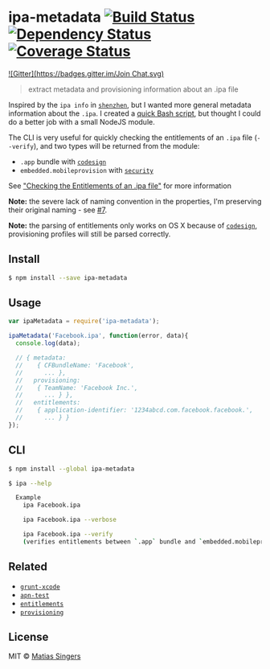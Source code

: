 # ipa-metadata [![Build Status](http://img.shields.io/travis/matiassingers/ipa-metadata.svg?style=flat-square)](https://travis-ci.org/matiassingers/ipa-metadata) [![Dependency Status](http://img.shields.io/gemnasium/matiassingers/ipa-metadata.svg?style=flat-square)](https://gemnasium.com/matiassingers/ipa-metadata) [![Coverage Status](http://img.shields.io/coveralls/matiassingers/ipa-metadata.svg?style=flat-square)](https://coveralls.io/r/matiassingers/ipa-metadata)

[![Gitter](https://badges.gitter.im/Join Chat.svg)](https://gitter.im/matiassingers/ipa-metadata?utm_source=badge&utm_medium=badge&utm_campaign=pr-badge&utm_content=badge)
> extract metadata and provisioning information about an .ipa file

Inspired by the `ipa info` in [`shenzhen`](https://github.com/nomad/shenzhen/blob/master/lib/shenzhen/commands/info.rb), but I wanted more general metadata information about the `.ipa`.
I created a [quick Bash script](https://gist.github.com/matiassingers/47663489189abfc8b2a9), but thought I could do a better job with a small NodeJS module.

The CLI is very useful for quickly checking the entitlements of an `.ipa` file (`--verify`), and two types will be returned from the module:
  - `.app` bundle with [`codesign`]
  - `embedded.mobileprovision` with [`security`]

See ["Checking the Entitlements of an .ipa file"](https://developer.apple.com/library/ios/qa/qa1798/_index.html#//apple_ref/doc/uid/DTS40014167-CH1-INSPECT_IPA) for more information

**Note:** the severe lack of naming convention in the properties, I'm preserving their original naming - see [#7](https://github.com/matiassingers/ipa-metadata/issues/7).

**Note:** the parsing of entitlements only works on OS X because of [`codesign`], provisioning profiles will still be parsed correctly.

## Install

```sh
$ npm install --save ipa-metadata
```


## Usage

```js
var ipaMetadata = require('ipa-metadata');

ipaMetadata('Facebook.ipa', function(error, data){
  console.log(data);

  // { metadata:
  //    { CFBundleName: 'Facebook',
  //      ... },
  //   provisioning:
  //    { TeamName: 'Facebook Inc.',
  //      ... } },
  //   entitlements:
  //    { application-identifier: '1234abcd.com.facebook.facebook.',
  //      ... } }
});
```


## CLI

```sh
$ npm install --global ipa-metadata
```

```sh
$ ipa --help

  Example
    ipa Facebook.ipa

    ipa Facebook.ipa --verbose

    ipa Facebook.ipa --verify
    (verifies entitlements between `.app` bundle and `embedded.mobileprovision`)
```


## Related
- [`grunt-xcode`](https://github.com/matiassingers/grunt-xcode)
- [`apn-test`](https://github.com/matiassingers/apn-test)
- [`entitlements`](https://github.com/matiassingers/entitlements)
- [`provisioning`](https://github.com/matiassingers/provisioning)


## License

MIT © [Matias Singers](http://mts.io)

[`security`]: https://developer.apple.com/library/mac/documentation/Darwin/Reference/ManPages/man1/security.1.html
[`codesign`]: https://developer.apple.com/library/mac/documentation/Darwin/Reference/ManPages/man1/codesign.1.html

